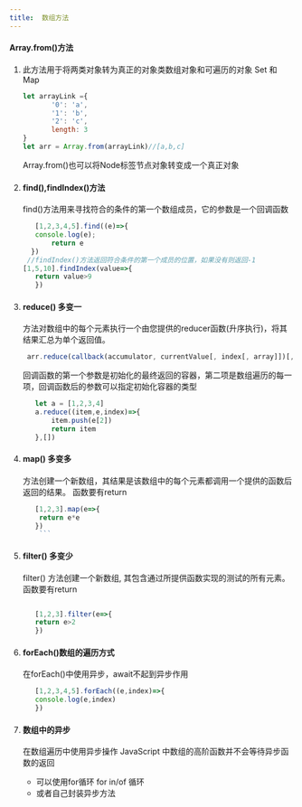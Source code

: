 ```yaml
---
title:  数组方法
---
```


#### Array.from()方法

1. 此方法用于将两类对象转为真正的对象类数组对象和可遍历的对象 Set 和 Map

    ```javascript
    let arrayLink ={
           '0': 'a',
           '1': 'b',
           '2': 'c',
           length: 3
   }
   let arr = Array.from(arrayLink)//[a,b,c]
    ```

   Array.from()也可以将Node标签节点对象转变成一个真正对象

2. #### find(),findIndex()方法

    find()方法用来寻找符合的条件的第一个数组成员，它的参数是一个回调函数

    ```javascript
       [1,2,3,4,5].find((e)=>{
       console.log(e);
           return e
      })
     //findIndex()方法返回符合条件的第一个成员的位置，如果没有则返回-1
    [1,5,10].findIndex(value=>{
       return value>9
       })
    ```

3. #### reduce()  多变一

    方法对数组中的每个元素执行一个由您提供的reducer函数(升序执行)，将其结果汇总为单个返回值。

    ```javascript
     arr.reduce(callback(accumulator, currentValue[, index[, array]])[, initialValue])
    ```

    回调函数的第一个参数是初始化的最终返回的容器，第二项是数组遍历的每一项，回调函数后的参数可以指定初始化容器的类型

    ```javascript
       let a = [1,2,3,4]
       a.reduce((item,e,index)=>{
           item.push(e[2])
           return item
       },[])
    ```

4. #### map() 多变多

    方法创建一个新数组，其结果是该数组中的每个元素都调用一个提供的函数后返回的结果。
    函数要有return

    ```javascript
       [1,2,3].map(e=>{
        return e*e
       })
        ```

5. #### filter() 多变少

    filter() 方法创建一个新数组, 其包含通过所提供函数实现的测试的所有元素。
    函数要有return

    ```javascript

       [1,2,3].filter(e=>{
       return e>2
       })
    ```

6. #### forEach()数组的遍历方式

    在forEach()中使用异步，await不起到异步作用

    ```javascript
       [1,2,3,4,5].forEach((e,index)=>{
       console.log(e,index)
       })
    ```

7. #### 数组中的异步

    在数组遍历中使用异步操作
    JavaScript 中数组的高阶函数并不会等待异步函数的返回
    * 可以使用for循环 for in/of 循环
    * 或者自己封装异步方法
